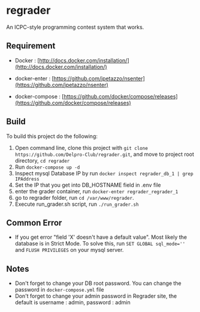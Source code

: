 # regrader
An ICPC-style programming contest system that works.

## Requirement

- Docker : [http://docs.docker.com/installation/](http://docs.docker.com/installation/)

- docker-enter : [https://github.com/jpetazzo/nsenter](https://github.com/jpetazzo/nsenter)

- docker-compose : [https://github.com/docker/compose/releases](https://github.com/docker/compose/releases)

## Build
To build this project do the following:

1. Open command line, clone this project with `git clone https://github.com/Delpro-Club/regrader.git`, and move to 
   project root directory, `cd regrader`
2. Run `docker-compose up -d`
3. Inspect mysql Database IP by run `docker inspect regrader_db_1 | grep IPAddress`
4. Set the IP that you get into DB_HOSTNAME field in .env file
5. enter the grader container, run `docker-enter regrader_regrader_1`
6. go to regrader folder, run `cd /var/www/regrader`.
7. Execute run_grader.sh script, run `./run_grader.sh`

## Common Error
- If you get error "field 'X' doesn't have a default value". Most likely the database is in Strict Mode. To solve this, run
  `SET GLOBAL sql_mode=''` and `FLUSH PRIVILEGES` on your mysql server.

## Notes
- Don't forget to change your DB root password. You can change the password in `docker-compose.yml` file
- Don't forget to change your admin password in Regrader site, the default is username : admin, password : admin
